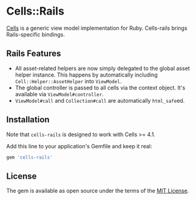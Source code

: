 # Cells::Rails

[Cells](https://github.com/apotonick/cells) is a generic view model implementation for Ruby. Cells-rails brings Rails-specific bindings.

## Rails Features

* All asset-related helpers are now simply delegated to the global asset helper instance. This happens by automatically including `Cell::Helper::AssetHelper` into `ViewModel`.
* The global controller is passed to all cells via the context object. It's available via `ViewModel#controller`.
* `ViewModel#call` and `Collection#call` are automatically `html_safe`ed.


## Installation

Note that `cells-rails` is designed to work with Cells >= 4.1.

Add this line to your application's Gemfile and keep it real:

```ruby
gem 'cells-rails'
```

## License

The gem is available as open source under the terms of the [MIT License](http://opensource.org/licenses/MIT).